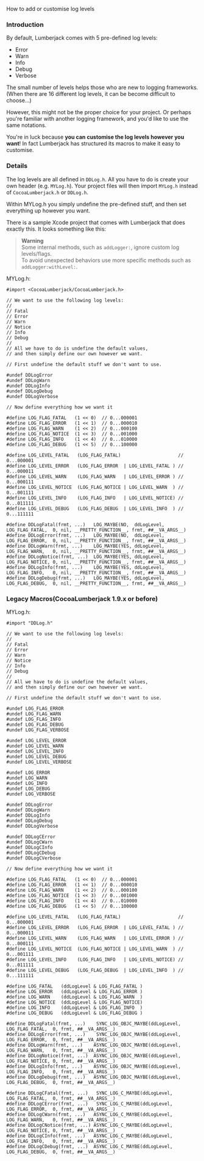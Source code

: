 How to add or customise log levels

### Introduction

By default, Lumberjack comes with 5 pre-defined log levels:

- Error
- Warn
- Info
- Debug
- Verbose

The small number of levels helps those who are new to logging frameworks. (When there are 16 different log levels, it can be become difficult to choose...)

However, this might not be the proper choice for your project. Or perhaps you're familiar with another logging framework, and you'd like to use the same notations.

You're in luck because **you can customise the log levels however you want**! In fact Lumberjack has structured its macros to make it easy to customise.

### Details

The log levels are all defined in `DDLog.h`. All you have to do is create your own header (e.g. `MYLog.h`). Your project files will then import `MYLog.h` instead of `CocoaLumberjack.h` or `DDLog.h`.

Within MYLog.h you simply undefine the pre-defined stuff, and then set everything up however you want.

There is a sample Xcode project that comes with Lumberjack that does exactly this. It looks something like this:

> **Warning**  
Some internal methods, such as `addLogger:`, ignore custom log levels/flags.  
To avoid unexpected behaviors use more specific methods such as `addLogger:withLevel:`.

MYLog.h:
```objc
#import <CocoaLumberjack/CocoaLumberjack.h>

// We want to use the following log levels:
// 
// Fatal
// Error
// Warn
// Notice
// Info
// Debug
// 
// All we have to do is undefine the default values,
// and then simply define our own however we want.

// First undefine the default stuff we don't want to use.

#undef DDLogError
#undef DDLogWarn
#undef DDLogInfo
#undef DDLogDebug
#undef DDLogVerbose

// Now define everything how we want it

#define LOG_FLAG_FATAL   (1 << 0)  // 0...000001
#define LOG_FLAG_ERROR   (1 << 1)  // 0...000010
#define LOG_FLAG_WARN    (1 << 2)  // 0...000100
#define LOG_FLAG_NOTICE  (1 << 3)  // 0...001000
#define LOG_FLAG_INFO    (1 << 4)  // 0...010000
#define LOG_FLAG_DEBUG   (1 << 5)  // 0...100000

#define LOG_LEVEL_FATAL   (LOG_FLAG_FATAL)                     // 0...000001
#define LOG_LEVEL_ERROR   (LOG_FLAG_ERROR  | LOG_LEVEL_FATAL ) // 0...000011
#define LOG_LEVEL_WARN    (LOG_FLAG_WARN   | LOG_LEVEL_ERROR ) // 0...000111
#define LOG_LEVEL_NOTICE  (LOG_FLAG_NOTICE | LOG_LEVEL_WARN  ) // 0...001111
#define LOG_LEVEL_INFO    (LOG_FLAG_INFO   | LOG_LEVEL_NOTICE) // 0...011111
#define LOG_LEVEL_DEBUG   (LOG_FLAG_DEBUG  | LOG_LEVEL_INFO  ) // 0...111111

#define DDLogFatal(frmt, ...)   LOG_MAYBE(NO,  ddLogLevel, LOG_FLAG_FATAL,  0, nil, __PRETTY_FUNCTION__, frmt, ##__VA_ARGS__)
#define DDLogError(frmt, ...)   LOG_MAYBE(NO,  ddLogLevel, LOG_FLAG_ERROR,  0, nil, __PRETTY_FUNCTION__, frmt, ##__VA_ARGS__)
#define DDLogWarn(frmt, ...)    LOG_MAYBE(YES, ddLogLevel, LOG_FLAG_WARN,   0, nil, __PRETTY_FUNCTION__, frmt, ##__VA_ARGS__)
#define DDLogNotice(frmt, ...)  LOG_MAYBE(YES, ddLogLevel, LOG_FLAG_NOTICE, 0, nil, __PRETTY_FUNCTION__, frmt, ##__VA_ARGS__)
#define DDLogInfo(frmt, ...)    LOG_MAYBE(YES, ddLogLevel, LOG_FLAG_INFO,   0, nil, __PRETTY_FUNCTION__, frmt, ##__VA_ARGS__)
#define DDLogDebug(frmt, ...)   LOG_MAYBE(YES, ddLogLevel, LOG_FLAG_DEBUG,  0, nil, __PRETTY_FUNCTION__, frmt, ##__VA_ARGS__)
```

### Legacy Macros(CocoaLumberjack 1.9.x or before)
MYLog.h:
```objc
#import "DDLog.h"

// We want to use the following log levels:
// 
// Fatal
// Error
// Warn
// Notice
// Info
// Debug
// 
// All we have to do is undefine the default values,
// and then simply define our own however we want.

// First undefine the default stuff we don't want to use.

#undef LOG_FLAG_ERROR
#undef LOG_FLAG_WARN 
#undef LOG_FLAG_INFO
#undef LOG_FLAG_DEBUG
#undef LOG_FLAG_VERBOSE

#undef LOG_LEVEL_ERROR
#undef LOG_LEVEL_WARN
#undef LOG_LEVEL_INFO
#undef LOG_LEVEL_DEBUG
#undef LOG_LEVEL_VERBOSE

#undef LOG_ERROR
#undef LOG_WARN
#undef LOG_INFO
#undef LOG_DEBUG
#undef LOG_VERBOSE

#undef DDLogError
#undef DDLogWarn
#undef DDLogInfo
#undef DDLogDebug
#undef DDLogVerbose

#undef DDLogCError
#undef DDLogCWarn
#undef DDLogCInfo
#undef DDLogCDebug
#undef DDLogCVerbose

// Now define everything how we want it

#define LOG_FLAG_FATAL   (1 << 0)  // 0...000001
#define LOG_FLAG_ERROR   (1 << 1)  // 0...000010
#define LOG_FLAG_WARN    (1 << 2)  // 0...000100
#define LOG_FLAG_NOTICE  (1 << 3)  // 0...001000
#define LOG_FLAG_INFO    (1 << 4)  // 0...010000
#define LOG_FLAG_DEBUG   (1 << 5)  // 0...100000

#define LOG_LEVEL_FATAL   (LOG_FLAG_FATAL)                     // 0...000001
#define LOG_LEVEL_ERROR   (LOG_FLAG_ERROR  | LOG_LEVEL_FATAL ) // 0...000011
#define LOG_LEVEL_WARN    (LOG_FLAG_WARN   | LOG_LEVEL_ERROR ) // 0...000111
#define LOG_LEVEL_NOTICE  (LOG_FLAG_NOTICE | LOG_LEVEL_WARN  ) // 0...001111
#define LOG_LEVEL_INFO    (LOG_FLAG_INFO   | LOG_LEVEL_NOTICE) // 0...011111
#define LOG_LEVEL_DEBUG   (LOG_FLAG_DEBUG  | LOG_LEVEL_INFO  ) // 0...111111

#define LOG_FATAL   (ddLogLevel & LOG_FLAG_FATAL )
#define LOG_ERROR   (ddLogLevel & LOG_FLAG_ERROR )
#define LOG_WARN    (ddLogLevel & LOG_FLAG_WARN  )
#define LOG_NOTICE  (ddLogLevel & LOG_FLAG_NOTICE)
#define LOG_INFO    (ddLogLevel & LOG_FLAG_INFO  )
#define LOG_DEBUG   (ddLogLevel & LOG_FLAG_DEBUG )

#define DDLogFatal(frmt, ...)    SYNC_LOG_OBJC_MAYBE(ddLogLevel, LOG_FLAG_FATAL,  0, frmt, ##__VA_ARGS__)
#define DDLogError(frmt, ...)    SYNC_LOG_OBJC_MAYBE(ddLogLevel, LOG_FLAG_ERROR,  0, frmt, ##__VA_ARGS__)
#define DDLogWarn(frmt, ...)    ASYNC_LOG_OBJC_MAYBE(ddLogLevel, LOG_FLAG_WARN,   0, frmt, ##__VA_ARGS__)
#define DDLogNotice(frmt, ...)  ASYNC_LOG_OBJC_MAYBE(ddLogLevel, LOG_FLAG_NOTICE, 0, frmt, ##__VA_ARGS__)
#define DDLogInfo(frmt, ...)    ASYNC_LOG_OBJC_MAYBE(ddLogLevel, LOG_FLAG_INFO,   0, frmt, ##__VA_ARGS__)
#define DDLogDebug(frmt, ...)   ASYNC_LOG_OBJC_MAYBE(ddLogLevel, LOG_FLAG_DEBUG,  0, frmt, ##__VA_ARGS__)

#define DDLogCFatal(frmt, ...)   SYNC_LOG_C_MAYBE(ddLogLevel, LOG_FLAG_FATAL,  0, frmt, ##__VA_ARGS__)
#define DDLogCError(frmt, ...)   SYNC_LOG_C_MAYBE(ddLogLevel, LOG_FLAG_ERROR,  0, frmt, ##__VA_ARGS__)
#define DDLogCWarn(frmt, ...)   ASYNC_LOG_C_MAYBE(ddLogLevel, LOG_FLAG_WARN,   0, frmt, ##__VA_ARGS__)
#define DDLogCNotice(frmt, ...) ASYNC_LOG_C_MAYBE(ddLogLevel, LOG_FLAG_NOTICE, 0, frmt, ##__VA_ARGS__)
#define DDLogCInfo(frmt, ...)   ASYNC_LOG_C_MAYBE(ddLogLevel, LOG_FLAG_INFO,   0, frmt, ##__VA_ARGS__)
#define DDLogCDebug(frmt, ...)  ASYNC_LOG_C_MAYBE(ddLogLevel, LOG_FLAG_DEBUG,  0, frmt, ##__VA_ARGS__)
```
